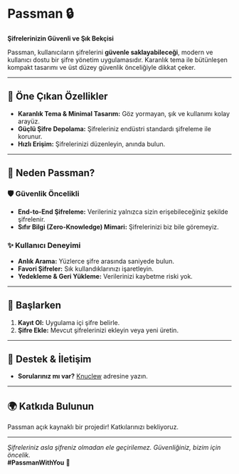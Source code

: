# Passman 🔒

**Şifrelerinizin Güvenli ve Şık Bekçisi**

Passman, kullanıcıların şifrelerini **güvenle saklayabileceği**, modern ve kullanıcı dostu bir şifre yönetim uygulamasıdır. Karanlık tema ile bütünleşen kompakt tasarımı ve üst düzey güvenlik önceliğiyle dikkat çeker.

---

## 🌟 Öne Çıkan Özellikler

- **Karanlık Tema & Minimal Tasarım:** Göz yormayan, şık ve kullanımı kolay arayüz.
- **Güçlü Şifre Depolama:** Şifreleriniz endüstri standardı şifreleme ile korunur.
- **Hızlı Erişim:** Şifrelerinizi düzenleyin, anında bulun.

---

## 🔑 Neden Passman?

### 🛡️ Güvenlik Öncelikli
- **End-to-End Şifreleme:** Verileriniz yalnızca sizin erişebileceğiniz şekilde şifrelenir.
- **Sıfır Bilgi (Zero-Knowledge) Mimari:** Şifrelerinizi biz bile göremeyiz.

### ✨ Kullanıcı Deneyimi
- **Anlık Arama:** Yüzlerce şifre arasında saniyede bulun.
- **Favori Şifreler:** Sık kullandıklarınızı işaretleyin.
- **Yedekleme & Geri Yükleme:** Verilerinizi kaybetme riski yok.

---

## 🚀 Başlarken

1. **Kayıt Ol:** Uygulama içi şifre belirle.
2. **Şifre Ekle:** Mevcut şifrelerinizi ekleyin veya yeni üretin.

---

## 📱 Destek & İletişim

- **Sorularınız mı var?** [Knuclew](https://github.com/Knuclew) adresine yazın.

---

## 🌍 Katkıda Bulunun

Passman açık kaynaklı bir projedir! Katkılarınızı bekliyoruz.

---

*Şifreleriniz asla şifreniz olmadan ele geçirilemez. Güvenliğiniz, bizim için öncelik.*  
**#PassmanWithYou** 🔐
